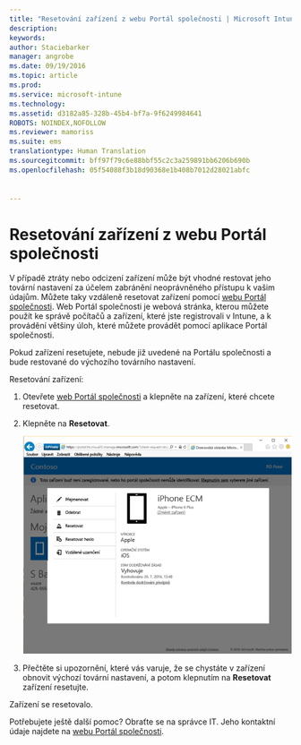 ```yaml
---
title: "Resetování zařízení z webu Portál společnosti | Microsoft Intune"
description: 
keywords: 
author: Staciebarker
manager: angrobe
ms.date: 09/19/2016
ms.topic: article
ms.prod: 
ms.service: microsoft-intune
ms.technology: 
ms.assetid: d3182a85-328b-45b4-bf7a-9f6249984641
ROBOTS: NOINDEX,NOFOLLOW
ms.reviewer: mamoriss
ms.suite: ems
translationtype: Human Translation
ms.sourcegitcommit: bff97f79c6e88bbf55c2c3a259891bb6206b690b
ms.openlocfilehash: 05f54088f3b18d90368e1b408b7012d28021abfc


---
```



# Resetování zařízení z webu Portál společnosti

V případě ztráty nebo odcizení zařízení může být vhodné restovat jeho tovární nastavení za účelem zabránění neoprávněného přístupu k vašim údajům. Můžete taky vzdáleně resetovat zařízení pomocí [webu Portál společnosti](http://portal.manage.microsoft.com). Web Portál společnosti je webová stránka, kterou můžete použít ke správě počítačů a zařízení, které jste registrovali v Intune, a k provádění většiny úloh, které můžete provádět pomocí aplikace Portál společnosti.

Pokud zařízení resetujete, nebude již uvedené na Portálu společnosti a bude restované do výchozího továrního nastavení.

Resetování zařízení:

1.  Otevřete [web Portál společnosti](http://portal.manage.microsoft.com) a klepněte na zařízení, které chcete resetovat.

2.  Klepněte na **Resetovat**.

    ![reset-device-option-on-company-portal-website](./media//iwp-screen-with-all-options.png)

3. Přečtěte si upozornění, které vás varuje, že se chystáte v zařízení obnovit výchozí tovární nastavení, a potom klepnutím na **Resetovat** zařízení resetujte.

Zařízení se resetovalo.

Potřebujete ještě další pomoc? Obraťte se na správce IT. Jeho kontaktní údaje najdete na [webu Portál společnosti](http://portal.manage.microsoft.com).





<!--HONumber=Sep16_HO3-->


